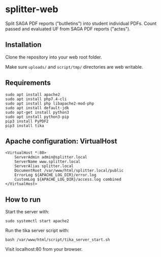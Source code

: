 # splitter-web
Split SAGA PDF reports ("butlletins") into student individual PDFs. Count passed and evaluated UF from SAGA PDF reports ("actes").

## Installation
Clone the repository into your web root folder.

Make sure `uploads/` and `script/tmp/` directories are web writable.

## Requirements
```
sudo apt install apache2
sudo apt install php7.4-cli
sudo apt install php libapache2-mod-php
sudo apt install default-jdk
sudo apt-get install python3	
sudo apt install python3-pip
pip3 install PyPDF2
pip3 install tika
```

## Apache configuration: VirtualHost
```
<VirtualHost *:80>
	ServerAdmin admin@splitter.local
	ServerName www.splitter.local
	ServerAlias splitter.local
	DocumentRoot /var/www/html/splitter.local/public
	ErrorLog ${APACHE_LOG_DIR}/error.log
	CustomLog ${APACHE_LOG_DIR}/access.log combined
</VirtualHost>
```

## How to run
Start the server with:

`sudo systemctl start apache2`

Run the tika server script with:

`bash /var/www/html/script/tika_server_start.sh`

Visit localhost:80 from your browser.
